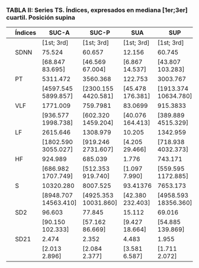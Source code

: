 ### TABLA II: Series TS. Índices, expresados en mediana [1er;3er] cuartil. Posición supina

|   | Índices | SUC-A                | SUC-P                | SUA              | SUP                  | SUB-A            | SUB-P            |
|---|---------|----------------------|----------------------|------------------|----------------------|------------------|------------------|
|   |         | [1st; 3rd]           | [1st; 3rd]           | [1st; 3rd]       | [1st; 3rd]           | [1st; 3rd]       | [1st; 3rd]       |
|   | SDNN    | 75.524               | 60.657               | 12.156           | 60.745               | 13.237           | 6.622            |
|   |         | [68.847 83.695]      | [46.569 67.004]      | [6.867 14.537]   | [43.807 103.283]     | [7.840 18.326]   | [4.970 7.860]    |
|   | PT      | 5311.472             | 3560.368             | 122.753          | 3003.767             | 156.802          | 7.607            |
|   |         | [4597.545 5899.857]  | [2300.155 4420.581]  | [45.478 176.381] | [1913.374 10634.780] | [33.674 300.757] | [4.980 55.225]   |
|   | VLF     | 1771.009             | 759.7981             | 83.0699          | 915.3833             | 64.912           | 3.326            |
|   |         | [936.577 1998.738]   | [602.320 1459.204]   | [40.076 164.413] | [389.889 4515.329]   | [24.639 152.412] | [2.340 35.74]    |
|   | LF      | 2615.646             | 1308.979             | 10.205           | 1342.959             | 30.231           | 1.165            |
|   |         | [1802.590 3055.027]  | [919.246 2731.607]   | [4.205 29.466]   | [718.938 4032.373]   | [7.081 69.325]   | [0.226 8.585]    |
|   | HF      | 924.989              | 685.039              | 1.776            | 743.171              | 3.233            | 2.364            |
|   |         | [686.982 1707.749]   | [512.353 919.740]    | [1.097 7.990]    | [559.595 1172.885]   | [1.491 16.526]   | [1.530 8.516]    |
|   | S       | 10320.280            | 8007.525             | 93.41376         | 7653.173             | 134.755          | 20.728           |
|   |         | [8948.707 14563.410] | [4925.353 10031.860] | [42.380 232.403] | [4958.593 18356.360] | [46.894 357.601] | [14.999 173.053] |
|   | SD2     | 96.603               | 77.845               | 15.112           | 69.016               | 16.331           | 3.318            |
|   |         | [90.150 102.333]     | [57.162 86.669]      | [9.427 18.664]   | [54.885 139.869]     | [7.979 22.878]   | [2.498 9.618]    |
|   | SD21    | 2.474                | 2.352                | 4.483            | 1.955                | 4.370            | 1.307            |
|   |         | [2.013 2.896]        | [2.084 2.377]        | [3.581 6.587]    | [1.711 2.072]        | [2.614 7.686]    | [1.163 3.277]    |
